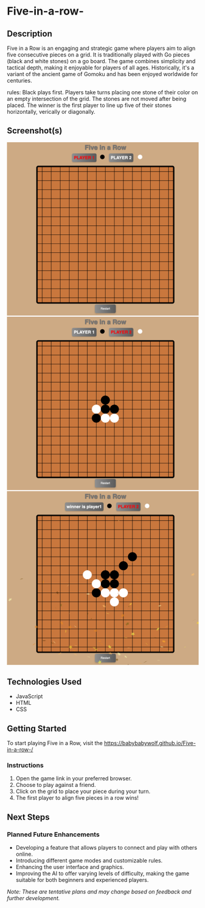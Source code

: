 # Five-in-a-row-


## Description
Five in a Row is an engaging and strategic game where players aim to align five consecutive pieces on a grid. It is traditionally played with Go pieces (black and white stones) on a go board. The game combines simplicity and tactical depth, making it enjoyable for players of all ages. Historically, it's a variant of the ancient game of Gomoku and has been enjoyed worldwide for centuries.

rules: 
Black plays first. 
Players take turns placing one stone of their color on an empty intersection of the grid. The stones are not moved after being placed.
The winner is the first player to line up five of their stones horizontally, verically or diagonally. 

## Screenshot(s)
![DefaultBoard](/image/defaultboard.png)
![RenderBoard](/image/renderboard.png)
![FindAWinner](/image/find_a_winner.png)



## Technologies Used
- JavaScript
- HTML
- CSS


## Getting Started
To start playing Five in a Row, visit the https://babybabywolf.github.io/Five-in-a-row-/ 

### Instructions
1. Open the game link in your preferred browser.
2. Choose to play against a friend.
3. Click on the grid to place your piece during your turn.
4. The first player to align five pieces in a row wins!

## Next Steps
### Planned Future Enhancements
- Developing a feature that allows players to connect and play with others online.
- Introducing different game modes and customizable rules.
- Enhancing the user interface and graphics.
- Improving the AI to offer varying levels of difficulty, making the game suitable for both beginners and experienced players.

*Note: These are tentative plans and may change based on feedback and further development.*
